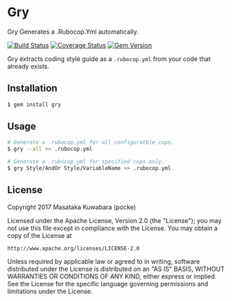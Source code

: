 # Gry

Gry Generates a .Rubocop.Yml automatically.

[![Build Status](https://travis-ci.org/pocke/gry.svg?branch=master)](https://travis-ci.org/pocke/gry)
[![Coverage Status](https://coveralls.io/repos/github/pocke/gry/badge.svg?branch=master)](https://coveralls.io/github/pocke/gry?branch=master)
[![Gem Version](https://badge.fury.io/rb/gry.svg)](https://badge.fury.io/rb/gry)

Gry extracts coding style guide as a `.rubocop.yml` from your code that already exists.


## Installation

```sh
$ gem install gry
```

## Usage

```sh
# Generate a .rubocop.yml for all configuratble cops.
$ gry --all >> .rubocop.yml

# Generate a .rubocop.yml for specified cops only.
$ gry Style/AndOr Style/VariableName >> .rubocop.yml
```


License
-------


Copyright 2017 Masataka Kuwabara (pocke)

Licensed under the Apache License, Version 2.0 (the "License");
you may not use this file except in compliance with the License.
You may obtain a copy of the License at

    http://www.apache.org/licenses/LICENSE-2.0

Unless required by applicable law or agreed to in writing, software
distributed under the License is distributed on an "AS IS" BASIS,
WITHOUT WARRANTIES OR CONDITIONS OF ANY KIND, either express or implied.
See the License for the specific language governing permissions and
limitations under the License.
